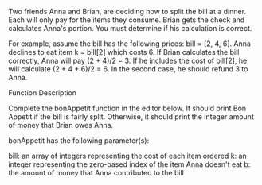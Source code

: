 Two friends Anna and Brian, are deciding how to split the bill at a dinner. Each will only pay for the items they consume. Brian gets the check and calculates Anna's portion. You must determine if his calculation is correct.

For example, assume the bill has the following prices: bill = [2, 4, 6]. Anna declines to eat item k = bill[2] which costs 6. If Brian calculates the bill correctly, Anna will pay (2 + 4)/2 = 3. If he includes the cost of bill[2], he will calculate (2 + 4 + 6)/2 = 6. In the second case, he should refund 3 to Anna.

Function Description

Complete the bonAppetit function in the editor below. It should print Bon Appetit if the bill is fairly split. Otherwise, it should print the integer amount of money that Brian owes Anna.

bonAppetit has the following parameter(s):

bill: an array of integers representing the cost of each item ordered
k: an integer representing the zero-based index of the item Anna doesn't eat
b: the amount of money that Anna contributed to the bill